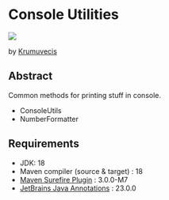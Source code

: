 # Console Utilities

[![](https://jitpack.io/v/Krumuvecis/ConsoleUtils.svg)](https://jitpack.io/#Krumuvecis/ConsoleUtils)

by [Krumuvecis](https://github.com/Krumuvecis)


## Abstract

Common methods for printing stuff in console.
* ConsoleUtils
* NumberFormatter


## Requirements

* JDK: 18
* Maven compiler (source & target) : 18
* [Maven Surefire Plugin](https://mvnrepository.com/artifact/org.apache.maven.plugins/maven-surefire-plugin) : 3.0.0-M7
* [JetBrains Java Annotations](https://mvnrepository.com/artifact/org.jetbrains/annotations) : 23.0.0
